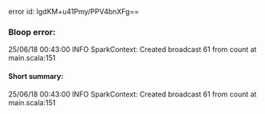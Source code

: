 error id: IgdKM+u41Pmy/PPV4bnXFg==
### Bloop error:

25/06/18 00:43:00 INFO SparkContext: Created broadcast 61 from count at main.scala:151
#### Short summary: 

25/06/18 00:43:00 INFO SparkContext: Created broadcast 61 from count at main.scala:151
